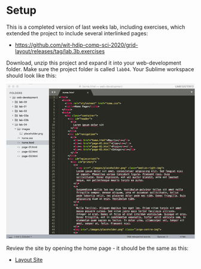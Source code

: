 # Setup

This is a completed version of last weeks lab, including exercises, which extended the project to include several interlinked pages:

- <https://github.com/wit-hdip-comp-sci-2020/grid-layout/releases/tag/lab.3b.exercises>

Download, unzip this project and expand it into your web-development folder. Make sure the project folder is called `lab04`. Your Sublime workspace should look like this:

![](img/01.png)

Review the site by opening the home page - it should be the same as this:


- [Layout Site](https://wit-hdip-comp-sci-2019.github.io/grid-layout-v1/home.html)

